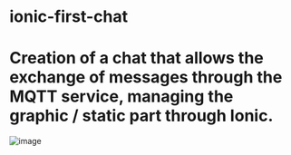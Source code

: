 # ionic-first-chat
# Creation of a chat that allows the exchange of messages through the MQTT service, managing the graphic / static part through Ionic.
![image](https://user-images.githubusercontent.com/90636442/198843833-65b13b3f-bd80-4c9a-9873-cec70b39856d.png)
